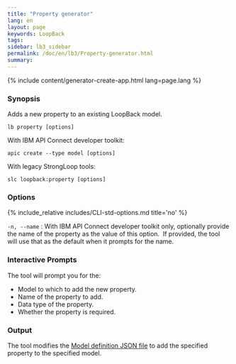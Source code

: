 ```yaml
---
title: "Property generator"
lang: en
layout: page
keywords: LoopBack
tags:
sidebar: lb3_sidebar
permalink: /doc/en/lb3/Property-generator.html
summary:
---
```


{% include content/generator-create-app.html lang=page.lang %}

### Synopsis

Adds a new property to an existing LoopBack model.

```
lb property [options]
```

With IBM API Connect developer toolkit:

```
apic create --type model [options]
```

With legacy StrongLoop tools:

```
slc loopback:property [options]
```

### Options

{% include_relative includes/CLI-std-options.md title='no' %}

`-n, --name`
: With IBM API Connect developer toolkit only, optionally provide the name of the
property as the value of this option. 
If provided, the tool will use that as the default when it prompts for the name.

### Interactive Prompts

The tool will prompt you for the:

*   Model to which to add the new property.
*   Name of the property to add.
*   Data type of the property.
*   Whether the property is required.

### Output

The tool modifies the [Model definition JSON file](Model-definition-JSON-file.html) to add the specified property to the specified model.
